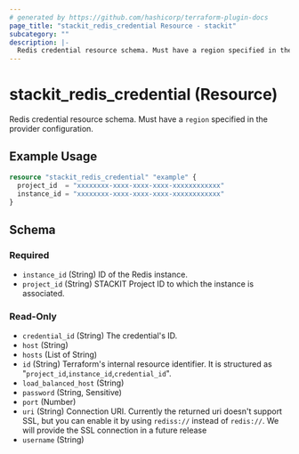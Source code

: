 ```yaml
---
# generated by https://github.com/hashicorp/terraform-plugin-docs
page_title: "stackit_redis_credential Resource - stackit"
subcategory: ""
description: |-
  Redis credential resource schema. Must have a region specified in the provider configuration.
---
```


# stackit_redis_credential (Resource)

Redis credential resource schema. Must have a `region` specified in the provider configuration.

## Example Usage

```terraform
resource "stackit_redis_credential" "example" {
  project_id  = "xxxxxxxx-xxxx-xxxx-xxxx-xxxxxxxxxxxx"
  instance_id = "xxxxxxxx-xxxx-xxxx-xxxx-xxxxxxxxxxxx"
}
```

<!-- schema generated by tfplugindocs -->
## Schema

### Required

- `instance_id` (String) ID of the Redis instance.
- `project_id` (String) STACKIT Project ID to which the instance is associated.

### Read-Only

- `credential_id` (String) The credential's ID.
- `host` (String)
- `hosts` (List of String)
- `id` (String) Terraform's internal resource identifier. It is structured as "`project_id`,`instance_id`,`credential_id`".
- `load_balanced_host` (String)
- `password` (String, Sensitive)
- `port` (Number)
- `uri` (String) Connection URI. Currently the returned uri doesn't support SSL, but you can enable it by using `rediss://` instead of `redis://`. We will provide the SSL connection in a future release
- `username` (String)
